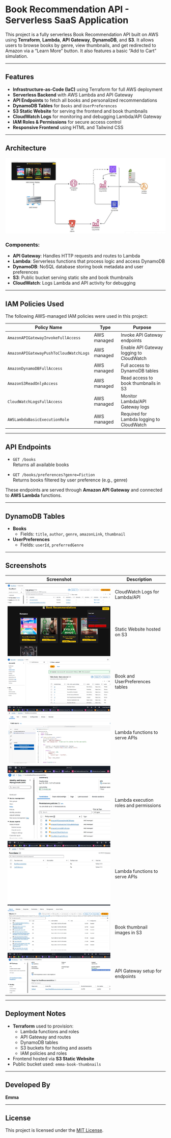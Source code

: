 # Book Recommendation API - Serverless SaaS Application

This project is a fully serverless Book Recommendation API built on AWS using **Terraform**, **Lambda**, **API Gateway**, **DynamoDB**, and **S3**. It allows users to browse books by genre, view thumbnails, and get redirected to Amazon via a “Learn More” button. It also features a basic “Add to Cart” simulation.

---

## Features

- **Infrastructure-as-Code (IaC)** using Terraform for full AWS deployment
- **Serverless Backend** with AWS Lambda and API Gateway
- **API Endpoints** to fetch all books and personalized recommendations
- **DynamoDB Tables** for `Books` and `UserPreferences`
- **S3 Static Website** for serving the frontend and book thumbnails
- **CloudWatch Logs** for monitoring and debugging Lambda/API Gateway
- **IAM Roles & Permissions** for secure access control
- **Responsive Frontend** using HTML and Tailwind CSS

---

## Architecture

![Architecture](./architecture/architecture.png)

### Components:

- **API Gateway**: Handles HTTP requests and routes to Lambda
- **Lambda**: Serverless functions that process logic and access DynamoDB
- **DynamoDB**: NoSQL database storing book metadata and user preferences
- **S3**: Public bucket serving static site and book thumbnails
- **CloudWatch**: Logs Lambda and API activity for debugging

---

## IAM Policies Used

The following AWS-managed IAM policies were used in this project:

| Policy Name                           | Type         | Purpose                                       |
|--------------------------------------|--------------|-----------------------------------------------|
| `AmazonAPIGatewayInvokeFullAccess`     | AWS managed  | Invoke API Gateway endpoints                  |
| `AmazonAPIGatewayPushToCloudWatchLogs` | AWS managed  | Enable API Gateway logging to CloudWatch      |
| `AmazonDynamoDBFullAccess`             | AWS managed  | Full access to DynamoDB tables                |
| `AmazonS3ReadOnlyAccess`               | AWS managed  | Read access to book thumbnails in S3          |
| `CloudWatchLogsFullAccess`             | AWS managed  | Monitor Lambda/API Gateway logs               |
| `AWSLambdaBasicExecutionRole`          | AWS managed  | Required for Lambda logging to CloudWatch     |

---

## API Endpoints

- `GET /books`  
  Returns all available books

- `GET /books/preferences?genre=Fiction`  
  Returns books filtered by user preference (e.g., genre)

These endpoints are served through **Amazon API Gateway** and connected to **AWS Lambda** functions.

---

## DynamoDB Tables

- **Books**
  - Fields: `title`, `author`, `genre`, `amazonLink`, `thumbnail`
- **UserPreferences**
  - Fields: `userId`, `preferredGenre`

---

## Screenshots

| Screenshot | Description |
|------------|-------------|
| ![CloudWatch](https://github.com/Cloud-Architect-Emma/Serverless-SaaS-Application/raw/main/assets/screenshots/CloudWatch%20book%20thumbnails.JPG) | CloudWatch Logs for Lambda/API |
| ![Book Thumbnails Web](https://github.com/Cloud-Architect-Emma/Serverless-SaaS-Application/raw/main/assets/screenshots/book%20thumbnails%20web.JPG) | Static Website hosted on S3 |
| ![DynamoDB](https://github.com/Cloud-Architect-Emma/Serverless-SaaS-Application/raw/main/assets/screenshots/DynamoDB%20book%20thumbnails.JPG) | Book and UserPreferences tables |
| ![Lambda](https://github.com/Cloud-Architect-Emma/Serverless-SaaS-Application/raw/main/assets/screenshots/Lambda%20book%20thumbnails.JPG) | Lambda functions to serve APIs |
| ![Lambda Permission](https://github.com/Cloud-Architect-Emma/Serverless-SaaS-Application/raw/main/assets/screenshots/Lambda%20permission%20book%20thumbnails.JPG) | Lambda execution roles and permissions |
| ![Lambdas](https://github.com/Cloud-Architect-Emma/Serverless-SaaS-Application/raw/main/assets/screenshots/Lambdas%20book%20thumbnails.JPG) | Lambda functions to serve APIs |
| ![S3](https://github.com/Cloud-Architect-Emma/Serverless-SaaS-Application/raw/main/assets/screenshots/S3%20book%20thumbnails%20images.JPG) | Book thumbnail images in S3 |
| ![API](https://github.com/Cloud-Architect-Emma/Serverless-SaaS-Application/raw/main/assets/screenshots/API%20book%20thumbnails.JPG) | API Gateway setup for endpoints |


---

## Deployment Notes

- **Terraform** used to provision:
  - Lambda functions and roles
  - API Gateway and routes
  - DynamoDB tables
  - S3 buckets for hosting and assets
  - IAM policies and roles
- Frontend hosted via **S3 Static Website**
- Public bucket used: `emma-book-thumbnails`

---

## Developed By
**Emma** 

---

## License

This project is licensed under the [MIT License](LICENSE).
